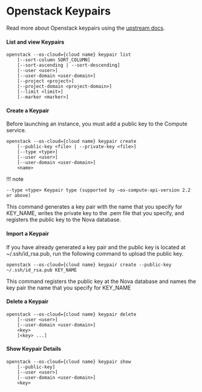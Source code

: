 # Openstack Keypairs

Read more about Openstack keypairs using the [upstream docs](https://docs.openstack.org/python-openstackclient/latest/cli/command-objects/keypair.html).

#### List and view Keypairs

``` shell
openstack --os-cloud={cloud name} keypair list
    [--sort-column SORT_COLUMN]
    [--sort-ascending | --sort-descending]
    [--user <user>]
    [--user-domain <user-domain>]
    [--project <project>]
    [--project-domain <project-domain>]
    [--limit <limit>]
    [--marker <marker>]
```

#### Create a Keypair

Before launching an instance, you must add a public key to the Compute service.

``` shell
openstack --os-cloud={cloud name} keypair create
    [--public-key <file> | --private-key <file>]
    [--type <type>]
    [--user <user>]
    [--user-domain <user-domain>]
    <name>
```

!!! note

    --type <type> Keypair type (supported by –os-compute-api-version 2.2 or above)

This command generates a key pair with the name that you specify for KEY_NAME, writes the private key to the .pem file that you specify, and registers the public key to the Nova database.

#### Import a Keypair

If you have already generated a key pair and the public key is located at ~/.ssh/id_rsa.pub, run the following command to upload the public key.

``` shell
openstack --os-cloud={cloud name} keypair create --public-key ~/.ssh/id_rsa.pub KEY_NAME
```

This command registers the public key at the Nova database and names the key pair the name that you specify for KEY_NAME

#### Delete a Keypair

``` shell
openstack --os-cloud={cloud name} keypair delete
    [--user <user>]
    [--user-domain <user-domain>]
    <key>
    [<key> ...]
```

#### Show Keypair Details

``` shell
openstack --os-cloud={cloud name} keypair show
    [--public-key]
    [--user <user>]
    [--user-domain <user-domain>]
    <key>
```
